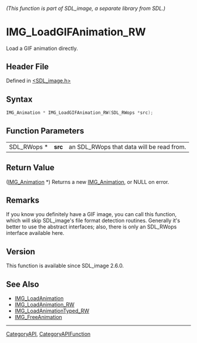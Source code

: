###### (This function is part of SDL_image, a separate library from SDL.)
# IMG_LoadGIFAnimation_RW

Load a GIF animation directly.

## Header File

Defined in [<SDL_image.h>](https://github.com/libsdl-org/SDL_image/blob/SDL2/include/SDL_image.h)

## Syntax

```c
IMG_Animation * IMG_LoadGIFAnimation_RW(SDL_RWops *src);
```

## Function Parameters

|             |         |                                           |
| ----------- | ------- | ----------------------------------------- |
| SDL_RWops * | **src** | an SDL_RWops that data will be read from. |

## Return Value

([IMG_Animation](IMG_Animation) *) Returns a new
[IMG_Animation](IMG_Animation), or NULL on error.

## Remarks

If you know you definitely have a GIF image, you can call this function,
which will skip SDL_image's file format detection routines. Generally it's
better to use the abstract interfaces; also, there is only an SDL_RWops
interface available here.

## Version

This function is available since SDL_image 2.6.0.

## See Also

- [IMG_LoadAnimation](IMG_LoadAnimation)
- [IMG_LoadAnimation_RW](IMG_LoadAnimation_RW)
- [IMG_LoadAnimationTyped_RW](IMG_LoadAnimationTyped_RW)
- [IMG_FreeAnimation](IMG_FreeAnimation)

----
[CategoryAPI](CategoryAPI), [CategoryAPIFunction](CategoryAPIFunction)

